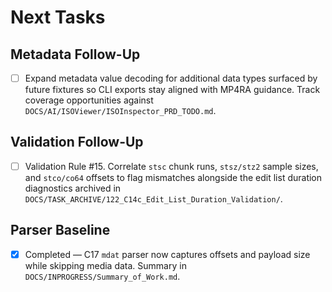 # Next Tasks

## Metadata Follow-Up

- [ ] Expand metadata value decoding for additional data types surfaced by future fixtures so CLI exports stay aligned with MP4RA guidance. Track coverage opportunities against `DOCS/AI/ISOViewer/ISOInspector_PRD_TODO.md`.

## Validation Follow-Up

- [ ] Validation Rule #15. Correlate `stsc` chunk runs, `stsz/stz2` sample sizes, and `stco/co64` offsets to flag mismatches alongside the edit list duration diagnostics archived in `DOCS/TASK_ARCHIVE/122_C14c_Edit_List_Duration_Validation/`.

## Parser Baseline

- [x] Completed — C17 `mdat` parser now captures offsets and payload size while skipping media data. Summary in `DOCS/INPROGRESS/Summary_of_Work.md`.
